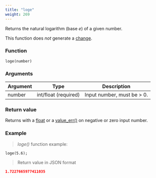 ```yaml
---
title: "loge"
weight: 269
---
```


Returns the natural logarithm (base _e_) of a given number.

This function does *not* generate a [change](../../../overview/changes).

### Function

`loge(number)`

### Arguments

Argument | Type                 | Description
-------- | -------------------- | ------------
number   | int/float (required) | Input number, must be > 0.

### Return value

Returns with a [float](../../../data-types/float) or a [value_err()](../../../errors/value_err) on negative or zero input number.

### Example

> _loge()_ function example:

```thingsdb,json_response
loge(5.6);
```

> Return value in JSON format

```json
1.7227665977411035
```
